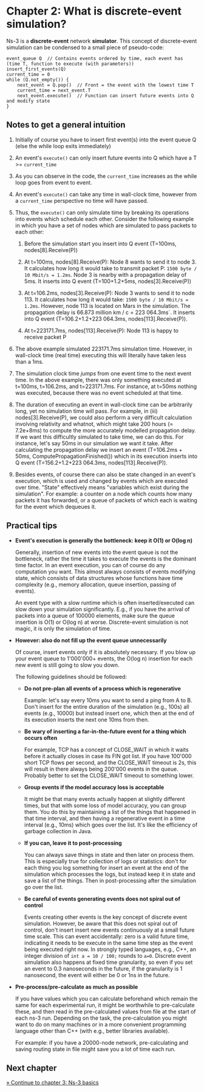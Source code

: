 # Chapter 2: What is discrete-event simulation?

Ns-3 is a **discrete-event** network **simulator**.
This concept of discrete-event simulation can be condensed to a small piece of pseudo-code:

```
event_queue Q  // Contains events ordered by time, each event has (time T, function to execute (with parameters))
insert_first_events(Q)
current_time = 0
while (Q.not_empty()) {
    next_event = Q.pop()  // Front = the event with the lowest time T
    current_time = next_event.T
    next_event.execute()  // Function can insert future events into Q and modify state
}
```


## Notes to get a general intuition

1. Initially of course you have to insert first event(s) into the event queue Q
   (else the while loop exits immediately)

2. An event's `execute()` can only insert future events into Q
   which have a T >= `current_time`

3. As you can observe in the code, the `current_time` increases as 
   the while loop goes from event to event.

4. An event's `execute()` can take any time in wall-clock time, however 
   from a `current_time` perspective no time will have passed.
  
5. Thus, the `execute()` can only simulate time by breaking its operations into events which
   schedule each other. Consider the following example in which you have a set of nodes
   which are simulated to pass packets to each other:
  
   1. Before the simulation start you insert into Q event (T=100ms, nodes[8].Receive(P))
  
   2. At t=100ms, nodes[8].Receive(P): Node 8 wants to send it to node 3.
      It calculates how long it would take to transmit packet P: `1500 byte / 10 Mbit/s = 1.2ms`.
      Node 3 is nearby with a propagation delay of 5ms.
      It inserts into Q event (T=100+1.2+5ms, nodes[3].Receive(P))
     
   3. At t=106.2ms, nodes[3].Receive(P): Node 3 wants to send it to node 113.
      It calculates how long it would take: `1500 byte / 10 Mbit/s = 1.2ms`.
      However, node 113 is located on Mars in the simulation. The propagation delay is 
       66.873 million km / c = 223 064.3ms`. It inserts into Q event
      (T=106.2+1.2+223 064.3ms, nodes[113].Receive(P)).
     
   4. At t=223171.7ms, nodes[113].Receive(P): Node 113 is happy to receive packet P
  
6. The above example simulated 223171.7ms simulation time. However, in wall-clock time (real time)
   executing this will literally have taken less than a 1ms.
   
7. The simulation clock time *jumps* from one event time to the next event time. In the above example,
   there was only something executed at t=100ms, t=106.2ms, and t=223171.7ms. For instance,
   at t=50ms nothing was executed, because there was no event scheduled at that time.
  
8. The duration of executing an event in wall-clock time can be arbitrarily long,
   yet no simulation time will pass. For example, in (iii) nodes[3].Receive(P), we could also
   perform a very difficult calculation involving relativity and whatnot, which might
   take 200 hours (= 7.2e+8ms) to compute the more accurately modelled propagation delay.
   If we want this difficultly simulated to take time, we can do this.
   For instance, let's say 50ms in our simulation we want it take.
   After calculating the propagation delay we insert an event (T=106.2ms + 50ms,
   ComputePropagationFinished()) which in its execution inserts into Q event 
   (T=156.2+1.2+223 064.3ms, nodes[113].Receive(P)).

9. Besides events, of course there can also be state changed in an event's execution,
   which is used and changed by events which are executed over time. 
   "State" effectively means "variables which exist during the simulation".
   For example: a counter on a node which counts how many
   packets it has forwarded, or a queue of packets of which each is waiting for the
   event which dequeues it.


## Practical tips

* **Event's execution is generally the bottleneck: keep it O(1) or O(log n)**

  Generally, insertion of new events into the event queue is not the bottleneck, rather
  the time it takes to execute the events is the dominant time factor.
  In an event execution, you can of course do any computation you want.
  This almost always consists of events modifying state, which consists of data
  structures whose functions have time complexity (e.g., memory allocation,
  queue insertion, passing of events).

  An event type with a slow runtime which is often inserted/executed can slow
  down your simulation significantly. E.g., if you have the arrival of packets
  into a queue of 100000 elements, make sure the queue insertion is O(1) or
  O(log n) at worse. Discrete-event simulation is not magic, it is only the
  simulation of time.
 
* **However: also do not fill up the event queue unnecessarily**

  Of course, insert events only if it is absolutely necessary. If you blow up your
  event queue to 1'000'000+ events, the O(log n) insertion for each new event is
  still going to slow you down. 
  
  The following guidelines should be followed:
  
  * **Do not pre-plan all events of a process which is regenerative**
  
    Example: let's say every 10ms you want to send a ping from A to B. Don't insert
    for the entire duration of the simulation (e.g., 100s) all events (e.g., 10000) but
    instead insert one, which then at the end of its execution inserts the next one 10ms
    from then.
 
  * **Be wary of inserting a far-in-the-future event for a thing which occurs often**
  
    For example, TCP has a concept of CLOSE_WAIT in which it waits before it actually closes
    in case its FIN got list. If you have 100'000 short TCP flows per second, and the CLOSE_WAIT
    timeout is 2s, this will result in there always being 200'000 events in the queue.
    Probably better to set the CLOSE_WAIT timeout to something lower.
 
  * **Group events if the model accuracy loss is acceptable**
  
    It might be that many events actually happen at slightly different times, but that
    with some loss of model accuracy, you can group them. You do this by maintaining a list of
    the things that happened in that time interval, and then having a regenerative event
    in a time interval (e.g., 10ms) which goes over the list. It's like the efficiency
    of garbage collection in Java. 
    
  * **If you can, leave it to post-processing**
  
    You can always save things in state and then later on process them. This is especially
    true for collection of logs or statistics: don't for each thing you log something for
    insert an event at the end of the simulation which processes the logs, but instead
    keep it in state and save a list of the things. Then in post-processing after the simulation
    go over the list.
    
  * **Be careful of events generating events does not spiral out of control**

    Events creating other events is the key concept of discrete event simulation. However,
    be aware that this does not spiral out of control, don't insert insert new events
    continuously at a small future time scale. This can event accidentally: zero is a valid
    future time, indicating it needs to be execute in the same time step as the event
    being executed right now. In strongly typed languages, e.g., C++, an integer
    division of `int a = 10 / 100;` rounds to `a=0`. Discrete event simulation also happens
    at fixed time granularity, so even if you set an event to 0.3 nanoseconds in the future,
    if the granularity is 1 nanosecond, the event will either be 0 or 1ns in the future.
    
* **Pre-process/pre-calculate as much as possible**

  If you have values which you can calculate beforehand which remain the same for each
  experimental run, it might be worthwhile to pre-calculate these, and then read in the
  pre-calculated values from file at the start of each ns-3 run. Depending on the task, the
  pre-calculation you might want to do on many machines or in a more convenient 
  programming language other than C++ (with e.g., better libraries available).
  
  For example: if you have a 20000-node network, pre-calculating and saving routing
  state in file might save you a lot of time each run. 


## Next chapter

[&#187; Continue to chapter 3: Ns-3 basics](3_ns3_basics.md)
